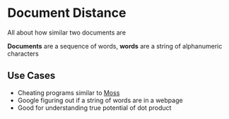 # Document Distance
All about how similar two documents are

**Documents** are a sequence of words,
**words** are a string of alphanumeric characters

## Use Cases
* Cheating programs similar to [Moss](https://theory.stanford.edu/~aiken/moss/)
* Google figuring out if a string of words are in a webpage
* Good for understanding true potential of dot product
